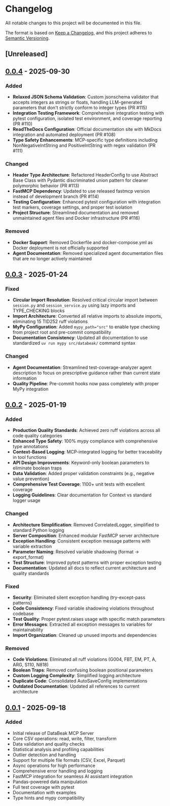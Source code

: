 # Changelog

<!-- markdownlint-disable MD024 -->

All notable changes to this project will be documented in this file.

The format is based on [Keep a Changelog](https://keepachangelog.com/en/1.0.0/),
and this project adheres to
[Semantic Versioning](https://semver.org/spec/v2.0.0.html).

## [Unreleased]

## [0.0.4] - 2025-09-30

### Added

- **Relaxed JSON Schema Validation**: Custom jsonschema validator that accepts
  integers as strings or floats, handling LLM-generated parameters that don't
  strictly conform to integer types (PR #115)
- **Integration Testing Framework**: Comprehensive integration testing with
  pytest configuration, isolated test environment, and coverage reporting (PR #110)
- **ReadTheDocs Configuration**: Official documentation site with MkDocs
  integration and automated deployment (PR #108)
- **Type Safety Enhancements**: MCP-specific type definitions including
  NonNegativeIntString and PositiveIntString with regex validation (PR #111)

### Changed

- **Header Type Architecture**: Refactored HeaderConfig to use Abstract Base
  Class with Pydantic discriminated union pattern for cleaner polymorphic
  behavior (PR #113)
- **FastMCP Dependency**: Updated to use released fastmcp version instead of
  development branch (PR #114)
- **Testing Configuration**: Enhanced pytest configuration with integration test
  markers, coverage settings, and proper test isolation
- **Project Structure**: Streamlined documentation and removed unmaintained
  agent files and Docker infrastructure (PR #116)

### Removed

- **Docker Support**: Removed Dockerfile and docker-compose.yml as Docker
  deployment is not officially supported
- **Agent Documentation**: Removed specialized agent documentation files that
  are no longer actively maintained

## [0.0.3] - 2025-01-24

### Fixed

- **Circular Import Resolution**: Resolved critical circular import between
  `session.py` and `session_service.py` using lazy imports and TYPE_CHECKING
  blocks
- **Import Architecture**: Converted all relative imports to absolute imports,
  eliminating 15 TID252 ruff violations
- **MyPy Configuration**: Added `mypy_path="src"` to enable type checking from
  project root and pre-commit compatibility
- **Documentation Consistency**: Updated all documentation to use standardized
  `uv run mypy src/databeak/` command syntax

### Changed

- **Agent Documentation**: Streamlined test-coverage-analyzer agent description
  to focus on prescriptive guidance rather than current state information
- **Quality Pipeline**: Pre-commit hooks now pass completely with proper MyPy
  integration

## [0.0.2] - 2025-01-19

### Added

- **Production Quality Standards**: Achieved zero ruff violations across all
  code quality categories
- **Enhanced Type Safety**: 100% mypy compliance with comprehensive type
  annotations
- **Context-Based Logging**: MCP-integrated logging for better traceability in
  tool functions
- **API Design Improvements**: Keyword-only boolean parameters to eliminate
  boolean traps
- **Data Validation**: Added proper validation constraints (e.g., negative value
  prevention)
- **Comprehensive Test Coverage**: 1100+ unit tests with excellent coverage
- **Logging Guidelines**: Clear documentation for Context vs standard logger
  usage

### Changed

- **Architecture Simplification**: Removed CorrelatedLogger, simplified to
  standard Python logging
- **Server Composition**: Enhanced modular FastMCP server architecture
- **Exception Handling**: Consistent exception message patterns with variable
  extraction
- **Parameter Naming**: Resolved variable shadowing (format → export_format)
- **Test Structure**: Improved pytest patterns with proper exception testing
- **Documentation**: Updated all docs to reflect current architecture and
  quality standards

### Fixed

- **Security**: Eliminated silent exception handling (try-except-pass patterns)
- **Code Consistency**: Fixed variable shadowing violations throughout codebase
- **Test Quality**: Proper pytest.raises usage with specific match parameters
- **Error Messages**: Extracted all exception messages to variables for
  maintainability
- **Import Organization**: Cleaned up unused imports and dependencies

### Removed

- **Code Violations**: Eliminated all ruff violations (G004, FBT, EM, PT, A,
  ARG, S110, N818)
- **Boolean Traps**: Removed confusing boolean positional parameters
- **Custom Logging Complexity**: Simplified logging architecture
- **Duplicate Code**: Consolidated AutoSaveConfig implementations
- **Outdated Documentation**: Updated all references to current architecture

## [0.0.1] - 2025-09-18

### Added

- Initial release of DataBeak MCP Server
- Core CSV operations: read, write, filter, transform
- Data validation and quality checks
- Statistical analysis and profiling capabilities
- Outlier detection and handling
- Support for multiple file formats (CSV, Excel, Parquet)
- Async operations for high performance
- Comprehensive error handling and logging
- FastMCP integration for seamless AI assistant integration
- Pandas-powered data manipulation
- Full test coverage with pytest
- Documentation with examples
- Type hints and mypy compatibility

[0.0.1]: https://github.com/jonpspri/databeak/releases/tag/v0.0.1
[0.0.2]: https://github.com/jonpspri/databeak/releases/tag/v0.0.2
[0.0.3]: https://github.com/jonpspri/databeak/releases/tag/v0.0.3
[0.0.4]: https://github.com/jonpspri/databeak/releases/tag/v0.0.4
